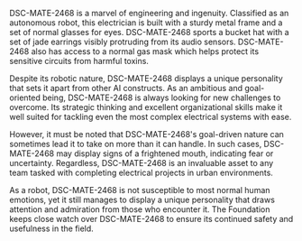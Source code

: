 DSC-MATE-2468 is a marvel of engineering and ingenuity. Classified as an autonomous robot, this electrician is built with a sturdy metal frame and a set of normal glasses for eyes. DSC-MATE-2468 sports a bucket hat with a set of jade earrings visibly protruding from its audio sensors. DSC-MATE-2468 also has access to a normal gas mask which helps protect its sensitive circuits from harmful toxins. 

Despite its robotic nature, DSC-MATE-2468 displays a unique personality that sets it apart from other AI constructs. As an ambitious and goal-oriented being, DSC-MATE-2468 is always looking for new challenges to overcome. Its strategic thinking and excellent organizational skills make it well suited for tackling even the most complex electrical systems with ease. 

However, it must be noted that DSC-MATE-2468's goal-driven nature can sometimes lead it to take on more than it can handle. In such cases, DSC-MATE-2468 may display signs of a frightened mouth, indicating fear or uncertainty. Regardless, DSC-MATE-2468 is an invaluable asset to any team tasked with completing electrical projects in urban environments. 

As a robot, DSC-MATE-2468 is not susceptible to most normal human emotions, yet it still manages to display a unique personality that draws attention and admiration from those who encounter it. The Foundation keeps close watch over DSC-MATE-2468 to ensure its continued safety and usefulness in the field.